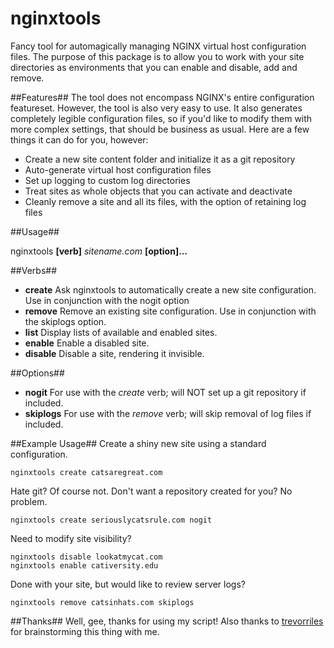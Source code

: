 nginxtools
==========
Fancy tool for automagically managing NGINX virtual host configuration files.  The purpose of this package is to allow you to work with your site directories as environments that you can enable and disable, add and remove.

##Features##
The tool does not encompass NGINX's entire configuration featureset.  However, the tool is also very easy to use.  It also generates completely legible configuration files, so if you'd like to modify them with more complex settings, that should be business as usual.  Here are a few things it can do for you, however:
* Create a new site content folder and initialize it as a git repository
* Auto-generate virtual host configuration files
* Set up logging to custom log directories
* Treat sites as whole objects that you can activate and deactivate
* Cleanly remove a site and all its files, with the option of retaining log files

##Usage##

nginxtools **[verb]** *sitename.com* **[option]...**

##Verbs##
* **create** Ask nginxtools to automatically create a new site configuration. Use in conjunction with the nogit option
* **remove** Remove an existing site configuration. Use in conjunction with the skiplogs option.
* **list** Display lists of available and enabled sites.
* **enable** Enable a disabled site.
* **disable** Disable a site, rendering it invisible.

##Options##
* **nogit** For use with the *create* verb; will NOT set up a git repository if included.
* **skiplogs** For use with the *remove* verb; will skip removal of log files if included.

##Example Usage##
Create a shiny new site using a standard configuration.

    nginxtools create catsaregreat.com

Hate git?  Of course not.  Don't want a repository created for you?  No problem.

    nginxtools create seriouslycatsrule.com nogit

Need to modify site visibility?
    
    nginxtools disable lookatmycat.com
    nginxtools enable cativersity.edu

Done with your site, but would like to review server logs?

    nginxtools remove catsinhats.com skiplogs

##Thanks##
Well, gee, thanks for using my script!  Also thanks to <a href="https://github.com/trevorriles">trevorriles</a> for brainstorming this thing with me.
